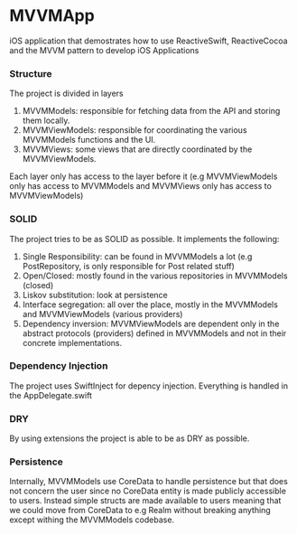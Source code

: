 # MVVMApp
iOS application that demostrates how to use ReactiveSwift, ReactiveCocoa and the MVVM pattern to develop iOS Applications

### Structure

The project is divided in layers

1. MVVMModels: responsible for fetching data from the API and storing them locally.
2. MVVMViewModels: responsible for coordinating the various MVVMModels functions and the UI.
3. MVVMViews: some views that are directly coordinated by the MVVMViewModels.

Each layer only has access to the layer before it (e.g MVVMViewModels only has access to MVVMModels and MVVMViews only has access to MVVMViewModels)

### SOLID

The project tries to be as SOLID as possible. It implements the following:

1. Single Responsibility: can be found in MVVMModels a lot (e.g PostRepository, is only responsible for Post related stuff)
2. Open/Closed: mostly found in the various repositories in MVVMModels (closed)
3. Liskov substitution: look at persistence
4. Interface segregation: all over the place, mostly in the MVVMModels and MVVMViewModels (various providers)
5. Dependency inversion: MVVMViewModels are dependent only in the abstract protocols (providers) defined in MVVMModels and not in their concrete implementations.

### Dependency Injection

The project uses SwiftInject for depency injection. Everything is handled in the AppDelegate.swift

### DRY

By using extensions the project is able to be as DRY as possible.

### Persistence

Internally, MVVMModels use CoreData to handle persistence but that does not concern the user since no CoreData entity is made publicly accessible to users. 
Instead simple structs are made available to users meaning that we could move from CoreData to e.g Realm without breaking anything except withing the MVVMModels codebase.
